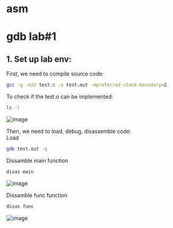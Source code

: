 # asm 
# gdb lab#1 


## 1. Set up lab env: <br> 
First, we need to compile source code: <br> 
```sh
gcc -g -m32 test.c -o test.out -mpreferred-stack-boundary=2
```
To check if the test.o can be implemented: 
```sh
ls -l
```
![image](https://github.com/user-attachments/assets/253ecda6-861a-4c38-8219-698f18da10b5)

Then, we need to load, debug, disassemble code: <br> 
Load <br> 
```sh
gdb test.out -q
```
Dissamble main function <br> 
```sh
disas main
```
![image](https://github.com/user-attachments/assets/9dc08686-9cec-43c2-9f51-6aa9a432ad3b)

Dissamble func function <br> 
```sh
disas func
```
![image](https://github.com/user-attachments/assets/18fdec63-d980-413b-9a9f-e7ac0a0abf0f)

